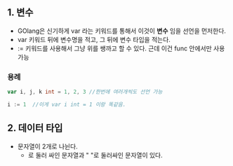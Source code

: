 ## 1. 변수
* GOlang은 신기하게 var 라는 키워드를 통해서 이것이 __변수__ 임을 선언을 먼저한다.  
* var 키워드 뒤에 변수명을 적고, 그 뒤에 변수 타입을 적는다.
* := 키워드를 사용해서 그냥 위를 쌩까고 할 수 있다. 근데 이건 func 안에서만 사용가능  

### 용례
```go 
var i, j, k int = 1, 2, 3 //한번에 여러개씩도 선언 가능
```  
```go
i := 1  //이게 var i int = 1 이랑 똑같음. 
```  

## 2. 데이터 타입
* 문자열이 2개로 나뉜다.
  * 로 둘러 싸인 문자열과 " "로 둘러싸인 문자열이 있다.
  
